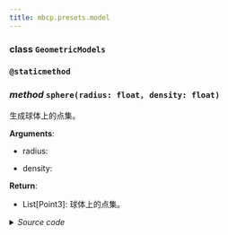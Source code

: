 ```yaml
---
title: mbcp.presets.model
---
```

### **class** `GeometricModels`
### `@staticmethod`
### *method* `sphere(radius: float, density: float)`


生成球体上的点集。

**Arguments**:

- radius:   

- density:   

**Return**:

- List[Point3]: 球体上的点集。



<details>
<summary> <i>Source code</i> </summary>

```python
@staticmethod
def sphere(radius: float, density: float):
    """
        生成球体上的点集。
        Args:
            radius:
            density:
        Returns:
            List[Point3]: 球体上的点集。
        """
    area = 4 * np.pi * radius ** 2
    num = int(area * density)
    phi_list = np.arccos([clamp(-1 + (2.0 * _ - 1.0) / num, -1, 1) for _ in range(num)])
    theta_list = np.sqrt(num * np.pi) * phi_list
    x_array = radius * np.sin(phi_list) * np.cos(theta_list)
    y_array = radius * np.sin(phi_list) * np.sin(theta_list)
    z_array = radius * np.cos(phi_list)
    return [Point3(x_array[i], y_array[i], z_array[i]) for i in range(num)]
```
</details>

